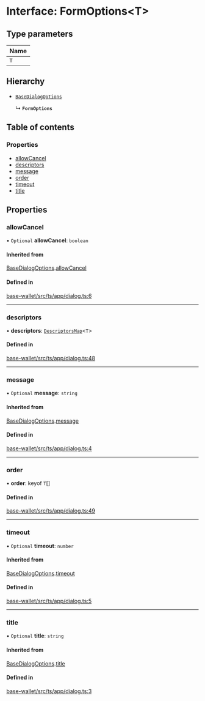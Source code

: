 # Interface: FormOptions<T\>

## Type parameters

| Name |
| :------ |
| `T` |

## Hierarchy

- [`BaseDialogOptions`](BaseDialogOptions.md)

  ↳ **`FormOptions`**

## Table of contents

### Properties

- [allowCancel](FormOptions.md#allowcancel)
- [descriptors](FormOptions.md#descriptors)
- [message](FormOptions.md#message)
- [order](FormOptions.md#order)
- [timeout](FormOptions.md#timeout)
- [title](FormOptions.md#title)

## Properties

### allowCancel

• `Optional` **allowCancel**: `boolean`

#### Inherited from

[BaseDialogOptions](BaseDialogOptions.md).[allowCancel](BaseDialogOptions.md#allowcancel)

#### Defined in

[base-wallet/src/ts/app/dialog.ts:6](https://gitlab.com/i3-market/code/wp3/t3.2/i3m-wallet-monorepo/-/blob/9f25a96/packages/base-wallet/src/ts/app/dialog.ts#L6)

___

### descriptors

• **descriptors**: [`DescriptorsMap`](../API.md#descriptorsmap)<`T`\>

#### Defined in

[base-wallet/src/ts/app/dialog.ts:48](https://gitlab.com/i3-market/code/wp3/t3.2/i3m-wallet-monorepo/-/blob/9f25a96/packages/base-wallet/src/ts/app/dialog.ts#L48)

___

### message

• `Optional` **message**: `string`

#### Inherited from

[BaseDialogOptions](BaseDialogOptions.md).[message](BaseDialogOptions.md#message)

#### Defined in

[base-wallet/src/ts/app/dialog.ts:4](https://gitlab.com/i3-market/code/wp3/t3.2/i3m-wallet-monorepo/-/blob/9f25a96/packages/base-wallet/src/ts/app/dialog.ts#L4)

___

### order

• **order**: keyof `T`[]

#### Defined in

[base-wallet/src/ts/app/dialog.ts:49](https://gitlab.com/i3-market/code/wp3/t3.2/i3m-wallet-monorepo/-/blob/9f25a96/packages/base-wallet/src/ts/app/dialog.ts#L49)

___

### timeout

• `Optional` **timeout**: `number`

#### Inherited from

[BaseDialogOptions](BaseDialogOptions.md).[timeout](BaseDialogOptions.md#timeout)

#### Defined in

[base-wallet/src/ts/app/dialog.ts:5](https://gitlab.com/i3-market/code/wp3/t3.2/i3m-wallet-monorepo/-/blob/9f25a96/packages/base-wallet/src/ts/app/dialog.ts#L5)

___

### title

• `Optional` **title**: `string`

#### Inherited from

[BaseDialogOptions](BaseDialogOptions.md).[title](BaseDialogOptions.md#title)

#### Defined in

[base-wallet/src/ts/app/dialog.ts:3](https://gitlab.com/i3-market/code/wp3/t3.2/i3m-wallet-monorepo/-/blob/9f25a96/packages/base-wallet/src/ts/app/dialog.ts#L3)
